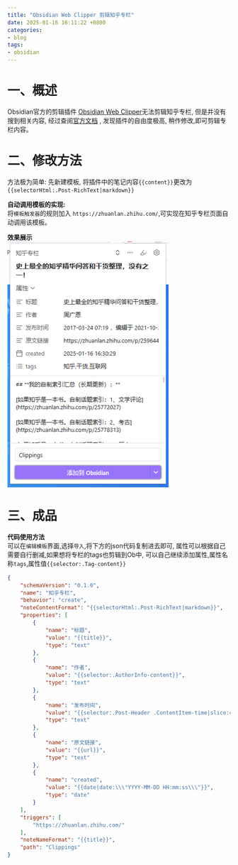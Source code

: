 ```yaml
---
title: "Obsidian Web Clipper 剪辑知乎专栏"
date: 2025-01-16 16:11:22 +0800
categories:
- blog
tags: 
- obsidian
---
```


# 一、概述
Obsidian官方的剪辑插件 [Obsidian Web Clipper](https://obsidian.md/clipper)无法剪辑知乎专栏, 但是并没有搜到相关内容, 经过查阅[官方文档](https://help.obsidian.md/web-clipper) , 发现插件的自由度极高, 稍作修改,即可剪辑专栏内容。  

# 二、修改方法
方法极为简单: 先新建模板, 将插件中的笔记内容`{{content}}`更改为```{{selectorHtml:.Post-RichText|markdown}}```   

**自动调用模板的实现:**  
将`模板触发器`的规则加入 `https://zhuanlan.zhihu.com/`,可实现在知乎专栏页面自动调用该模板。

**效果展示**    
![文件管理器演示](/assets/blog/20250116/2025-01-16_16-31-01.png)    

# 三、成品
**代码使用方法**  
可以在`编辑模板`界面,选择`导入`,将下方的json代码复制进去即可, 属性可以根据自己需要自行删减,如果想将专栏的tags也剪辑到Ob中, 可以自己继续添加属性,属性名称`tags`,属性值`{{selector:.Tag-content}}`  
```json
{
	"schemaVersion": "0.1.0",
	"name": "知乎专栏",
	"behavior": "create",
	"noteContentFormat": "{{selectorHtml:.Post-RichText|markdown}}",
	"properties": [
		{
			"name": "标题",
			"value": "{{title}}",
			"type": "text"
		},
		{
			"name": "作者",
			"value": "{{selector:.AuthorInfo-content}}",
			"type": "text"
		},
		{
			"name": "发布时间",
			"value": "{{selector:.Post-Header .ContentItem-time|slice:4}}",
			"type": "text"
		},
		{
			"name": "原文链接",
			"value": "{{url}}",
			"type": "text"
		},
		{
			"name": "created",
			"value": "{{date|date:\\\"YYYY-MM-DD HH:mm:ss\\\"}}",
			"type": "date"
		}
	],
	"triggers": [
		"https://zhuanlan.zhihu.com/"
	],
	"noteNameFormat": "{{title}}",
	"path": "Clippings"
}
```



